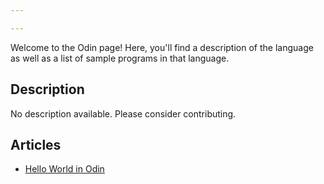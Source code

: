 ```yaml
---

---
```


Welcome to the Odin page! Here, you'll find a description of the language as well as a list of sample programs in that language.

## Description

No description available. Please consider contributing.

## Articles

- [Hello World in Odin](https://sampleprograms.io/projects/hello-world/odin)